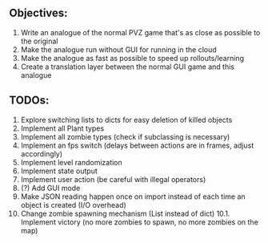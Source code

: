 ## Objectives:

1. Write an analogue of the normal PVZ game that's as close as possible to the original
2. Make the analogue run without GUI for running in the cloud
3. Make the analogue as fast as possible to speed up rollouts/learning
4. Create a translation layer between the normal GUI game and this analogue

## TODOs:

1. Explore switching lists to dicts for easy deletion of killed objects
2. Implement all Plant types
3. Implement all zombie types (check if subclassing is necessary)
4. Implement an fps switch (delays between actions are in frames, adjust accordingly)
5. Implement level randomization
6. Implement state output
7. Implement user action (be careful with illegal operators)
8. (?) Add GUI mode
9. Make JSON reading happen once on import instead of each time an object is created (I/O overhead)
10. Change zombie spawning mechanism (List instead of dict)
10.1. Implement victory (no more zombies to spawn, no more zombies on the map)